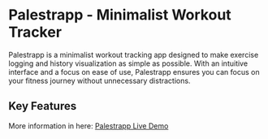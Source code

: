 # Palestrapp - Minimalist Workout Tracker

Palestrapp is a minimalist workout tracking app designed to make exercise logging and history visualization as simple as possible. With an intuitive interface and a focus on ease of use, Palestrapp ensures you can focus on your fitness journey without unnecessary distractions.

## Key Features

More information in here: [Palestrapp Live Demo](https://yourusername.github.io/palestrapp)